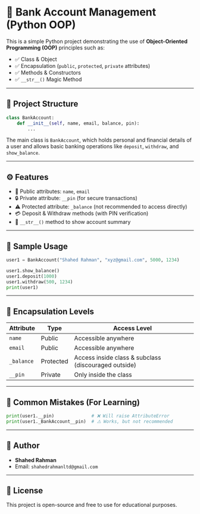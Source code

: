 # 🏦 Bank Account Management (Python OOP)

This is a simple Python project demonstrating the use of **Object-Oriented Programming (OOP)** principles such as:

- ✅ Class & Object
- ✅ Encapsulation (`public`, `protected`, `private` attributes)
- ✅ Methods & Constructors
- ✅ `__str__()` Magic Method

---

## 📂 Project Structure

```python
class BankAccount:
    def __init__(self, name, email, balance, pin):
        ...
```

The main class is `BankAccount`, which holds personal and financial details of a user and allows basic banking operations like `deposit`, `withdraw`, and `show_balance`.

---

## ⚙️ Features

- 👤 Public attributes: `name`, `email`
- 🔒 Private attribute: `__pin` (for secure transactions)
- ⚠️ Protected attribute: `_balance` (not recommended to access directly)
- 💳 Deposit & Withdraw methods (with PIN verification)
- 💬 `__str__()` method to show account summary

---

## 🧪 Sample Usage

```python
user1 = BankAccount("Shahed Rahman", "xyz@gmail.com", 5000, 1234)

user1.show_balance()
user1.deposit(1000)
user1.withdraw(500, 1234)
print(user1)
```

---

## 🔐 Encapsulation Levels

| Attribute     | Type       | Access Level        |
|---------------|------------|---------------------|
| `name`        | Public     | Accessible anywhere |
| `email`       | Public     | Accessible anywhere |
| `_balance`    | Protected  | Access inside class & subclass (discouraged outside) |
| `__pin`       | Private    | Only inside the class |

---

## 🚫 Common Mistakes (For Learning)

```python
print(user1.__pin)              # ❌ Will raise AttributeError
print(user1._BankAccount__pin)  # ⚠️ Works, but not recommended
```

---

## 🧠 Author

- **Shahed Rahman**
- Email: `shahedrahmanltd@gmail.com`

---

## 📜 License

This project is open-source and free to use for educational purposes.
